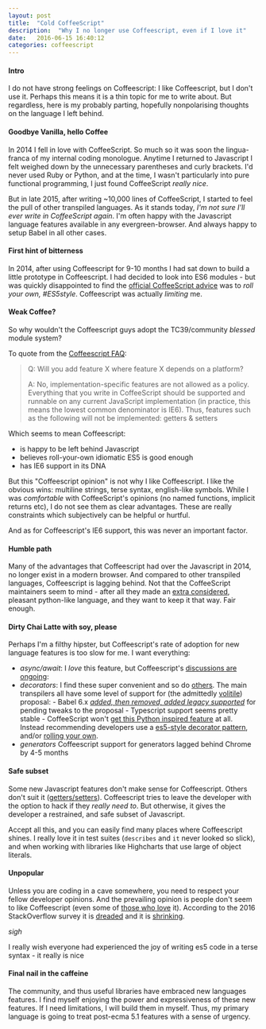 ```yaml
---
layout: post
title:  "Cold CoffeeScript"
description:  "Why I no longer use Coffeescript, even if I love it"
date:   2016-06-15 16:40:12
categories: coffeescript
---
```


#### Intro

I do not have strong feelings on Coffeescript: I like Coffeescript, but I don't use it. Perhaps this means it is a thin topic for me to write about. But regardless, here is my probably parting, hopefully nonpolarising thoughts on the language I left behind.

#### Goodbye Vanilla, hello Coffee

In 2014 I fell in love with CoffeeScript. So much so it was soon the lingua-franca of my internal coding monologue. Anytime I returned to Javascript I felt weighed down by the unnecessary parentheses and curly brackets. I'd never used Ruby or Python, and at the time, I wasn't particularly into pure functional programming, I just found CoffeeScript _really nice_.

But in late 2015, after writing ~10,000 lines of CoffeeScript, I started to feel the pull of other transpiled languages. As it stands today, *I'm not sure I'll ever write in CoffeeScript again*. I'm often happy with the Javascript language features available in any evergreen-browser. And always happy to setup Babel in all other cases.

#### First hint of bitterness

In  2014, after using Coffeescript for 9-10 months I had sat down to build a little prototype in Coffeescript. I had decided to look into ES6 modules - but was quickly disappointed to find the [official CoffeeScript advice](https://github.com/jashkenas/coffeescript/wiki/FAQ#unsupported-features) was to _roll your own, #ES5style_. Coffeescript was actually _limiting_ me.

#### Weak Coffee?

So why wouldn't the Coffeescript guys adopt the TC39/community _blessed_ module system?

To quote from the [Coffeescript FAQ](https://github.com/jashkenas/coffeescript/wiki/FAQ#unsupported-features):

>Q: Will you add feature X where feature X depends on a platform?
>
>A: No, implementation-specific features are not allowed as a policy. Everything that you write in CoffeeScript should be supported and runnable on any current JavaScript implementation (in practice, this means the lowest common denominator is IE6). Thus, features such as the following will not be implemented: getters & setters

Which seems to mean Coffeescript:

* is happy to be left behind Javascript
* believes roll-your-own idiomatic ES5 is good enough
* has IE6 support in its DNA

But this "Coffeescript opinion" is not why I like Coffeescript. I like the obvious wins: multiline strings, terse syntax, english-like symbols. While I was _comfortable_ with CoffeeScript's opinions (no named functions, implicit returns etc), I do not see them as clear advantages. These are really constraints which subjectively can be helpful or hurtful.

And as for Coffeescript's IE6 support, this was never an important factor.

#### Humble path

Many of the advantages that Coffeescript had over the Javascript in 2014, no longer exist in a modern browser. And compared to other transpiled languages, Coffeescript is lagging behind. Not that the CoffeeScript maintainers seem to mind - after all they made an [extra considered](https://github.com/jashkenas/coffeescript/commit/6b4e437c93715a08b9f05b8423a953dda3a10a93), pleasant python-like language, and they want to keep it that way. Fair enough.

#### Dirty Chai Latte with soy, please

Perhaps I'm a filthy hipster, but Coffeescript's rate of adoption for new language features is too slow for me. I want everything:

- *async/await*:
    I _love_ this feature, but Coffeescript's [discussions are ongoing](https://github.com/jashkenas/coffeescript/pull/3813):
- *decorators*:
    I find these super convenient and so do [others](https://angular-2-training-book.rangle.io/handout/features/decorators.html). The main transpilers all have some level of support for (the admittedly [volitile](https://github.com/wycats/javascript-decorators)) proposal:
        - Babel 6.x [_added, then removed, added legacy supported_](https://phabricator.babeljs.io/T2645) for pending tweaks to the proposal
        - Typescript support seems pretty stable
        - CoffeeScript won't [get this Python inspired feature](https://github.com/jashkenas/coffeescript/issues?utf8=%E2%9C%93&q=is:issue+decorator+in:title+) at all. Instead recommending developers use a [es5-style decorator pattern](https://coffeescript-cookbook.github.io/chapters/design_patterns/decorator), and/or [rolling your own](https://github.com/rstuven/es-decorate).
- *generators*
    Coffeescript support for generators lagged behind Chrome by 4-5 months

#### Safe subset

Some new Javascript features don't make sense for Coffeescript. Others don't suit it ([getters/setters](https://github.com/jashkenas/coffeescript/issues/4156#issuecomment-161362692)). Coffeescript tries to leave the developer with the option to hack if they _really need to_. But otherwise, it gives the developer a restrained, and safe subset of Javascript.

Accept all this, and you can easily find many places where Coffeescript shines. I really love it in test suites (`describes` and `it` never looked so slick), and when working with libraries like Highcharts that use large of object literals. 

#### Unpopular

Unless you are coding in a cave somewhere, you need to respect your fellow developer opinions. And the prevailing opinion is people don't seem to like Coffeescript (even some of [those who love](https://github.com/michaelficarra/CoffeeScriptRedux) it). According to the 2016 StackOverflow survey it is [dreaded](http://stackoverflow.com/research/developer-survey-2016#technology-most-loved-dreaded-and-wanted) and it is [shrinking](http://stackoverflow.com/research/developer-survey-2016#technology-trending-tech-on-stack-overflow). 

_*sigh*_

I really wish everyone had experienced the joy of writing es5 code in a terse syntax - it really is nice

#### Final nail in the caffeine

The community, and thus useful libraries have embraced new languages features. I find myself enjoying the power and expressiveness of these new features. If I need limitations, I will build them in myself. Thus, my primary language is going to treat post-ecma 5.1 features with a sense of urgency.